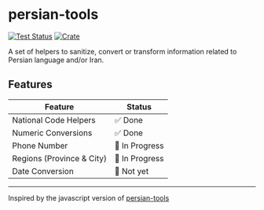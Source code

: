 # persian-tools

[![Test Status](https://github.com/rustland-fa/persian-tools-rs/workflows/test/badge.svg?event=push)](https://github.com/rustland-fa/persian-tools-rs/actions)
[![Crate](https://img.shields.io/crates/v/persian-tools)](https://crates.io/crates/persian-tools)

A set of helpers to sanitize, convert or transform information related to Persian language and/or Iran.

## Features
| Feature                                    | Status         |
| ------------------------------------------ | -------------- |
| National Code Helpers                      | ✅ Done        |
| Numeric Conversions                        | ✅ Done        |
| Phone Number                               | 🚧 In Progress |
| Regions (Province & City)                  | 🚧 In Progress |
| Date Conversion                            | 🛑 Not yet     |


---
Inspired by the javascript version of [persian-tools](https://github.com/persian-tools/persian-tools)
